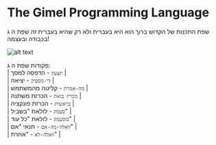 # The Gimel Programming Language
שפת התכנות של הקדוש ברוך הוא היא בעברית ולא רק שהיא בעברית זה שפת ה ג בכבודה ובעצמה!

![alt text](https://github.com/AmiGalGal/gimel/blob/main/gimel.png?raw=true)



פקודות שפת ה ג:                                              
| `תצעק` - הדפסה למסך |                              
| `די-מספיק` - יציאה |                                  
| `מה-אמרת` - קליטה מהמשתמש |                             
| `מכריז בזאת` - הכרזת משתנה |                                  
| `בראשית` - הכרזת פונקציה |                                              
| `סעמק` - לולאת "בשביל" |                                   
| `כוסעמק` - לולאת "כל עוד" |                                                         
| `וואלה-מה-אם` - תנאי "אם" |                                                                
| `וואלה-לא` - "אחרת" |                                                  

